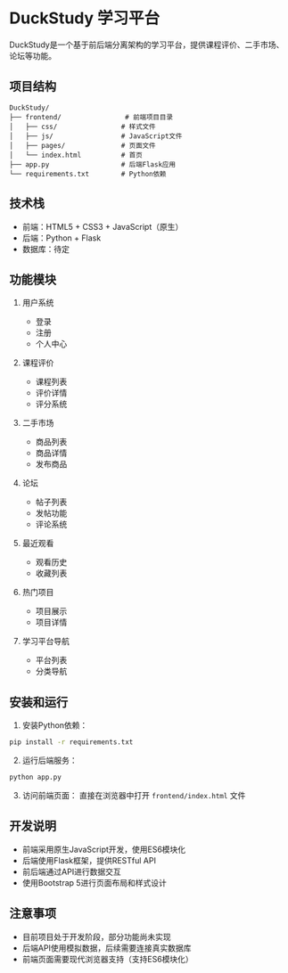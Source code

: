# DuckStudy 学习平台

DuckStudy是一个基于前后端分离架构的学习平台，提供课程评价、二手市场、论坛等功能。

## 项目结构

```
DuckStudy/
├── frontend/                # 前端项目目录
│   ├── css/                # 样式文件
│   ├── js/                 # JavaScript文件
│   ├── pages/              # 页面文件
│   └── index.html          # 首页
├── app.py                  # 后端Flask应用
└── requirements.txt        # Python依赖
```

## 技术栈

- 前端：HTML5 + CSS3 + JavaScript（原生）
- 后端：Python + Flask
- 数据库：待定

## 功能模块

1. 用户系统
   - 登录
   - 注册
   - 个人中心

2. 课程评价
   - 课程列表
   - 评价详情
   - 评分系统

3. 二手市场
   - 商品列表
   - 商品详情
   - 发布商品

4. 论坛
   - 帖子列表
   - 发帖功能
   - 评论系统

5. 最近观看
   - 观看历史
   - 收藏列表

6. 热门项目
   - 项目展示
   - 项目详情

7. 学习平台导航
   - 平台列表
   - 分类导航

## 安装和运行

1. 安装Python依赖：
```bash
pip install -r requirements.txt
```

2. 运行后端服务：
```bash
python app.py
```

3. 访问前端页面：
直接在浏览器中打开 `frontend/index.html` 文件

## 开发说明

- 前端采用原生JavaScript开发，使用ES6模块化
- 后端使用Flask框架，提供RESTful API
- 前后端通过API进行数据交互
- 使用Bootstrap 5进行页面布局和样式设计

## 注意事项

- 目前项目处于开发阶段，部分功能尚未实现
- 后端API使用模拟数据，后续需要连接真实数据库
- 前端页面需要现代浏览器支持（支持ES6模块化） 